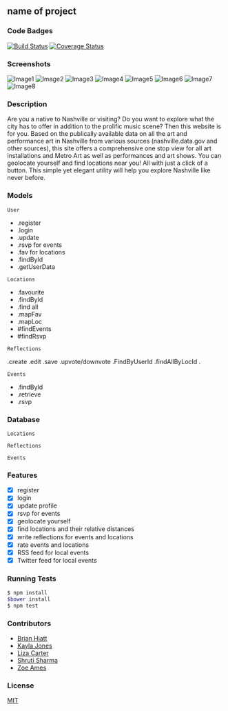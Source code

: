 ## name of project
### Code Badges
[![Build Status](https://travis-ci.org/bchiatt/enlighTN.svg)](https://travis-ci.org/bchiatt/enlighTN)
[![Coverage Status](https://coveralls.io/repos/bchiatt/enlighTN/badge.png)](https://coveralls.io/r/bchiatt/enlighTN)

### Screenshots
![Image1](https://raw.githubusercontent.com/nss-cohort-2014-06-07/express-template/master/docs/screenshots/Slide06.jpg)
![Image2](https://raw.githubusercontent.com/nss-cohort-2014-06-07/express-template/master/docs/screenshots/Slide07.jpg)
![Image3](https://raw.githubusercontent.com/nss-cohort-2014-06-07/express-template/master/docs/screenshots/Slide08.jpg)
![Image4](https://raw.githubusercontent.com/nss-cohort-2014-06-07/express-template/master/docs/screenshots/Slide09.jpg)
![Image5](https://raw.githubusercontent.com/nss-cohort-2014-06-07/express-template/master/docs/screenshots/Slide10.jpg)
![Image6](https://raw.githubusercontent.com/nss-cohort-2014-06-07/express-template/master/docs/screenshots/Slide11.jpg)
![Image7](https://raw.githubusercontent.com/nss-cohort-2014-06-07/express-template/master/docs/screenshots/Slide12.jpg)
![Image8](https://raw.githubusercontent.com/nss-cohort-2014-06-07/express-template/master/docs/screenshots/Slide13.jpg)

### Description
Are you a native to Nashville or visiting? Do you want to explore what the city has to offer in addition to the prolific music scene? Then this website is for you. Based on the publically available data on all the art and performance art in Nashville from various sources (nashville.data.gov and other sources), this site offers a comprehensive one stop view for all art installations and Metro Art as well as performances and art shows. You can geolocate yourself and find locations near you! All with just a click of a button. This simple yet elegant utility will help you explore Nashville like never before.  

### Models
```
User
```
- .register
- .login
- .update
- .rsvp for events
- .fav for locations
- .findById
- .getUserData

```
Locations
```
- .favourite
- .findById
- .find all
- .mapFav
- .mapLoc
- #findEvents
- #findRsvp
```
Reflections
```
.create
.edit
.save
.upvote/downvote
.FindByUserId
.findAllByLocId
.

```
Events
```
- .findById
- .retrieve
- .rsvp

### Database
```
Locations
```

```
Reflections
```


```
Events
```

### Features
- [x] register
- [x] login
- [x] update profile
- [x] rsvp for events
- [x] geolocate yourself
- [x] find locations and their relative distances
- [x] write reflections for events and locations
- [x] rate events and locations
- [x] RSS feed for local events
- [x] Twitter feed for local events

### Running Tests
```bash
$ npm install
$bower install
$ npm test
```

### Contributors
- [Brian Hiatt](https://github.com/bchiatt)
- [Kayla Jones](https://github.com/kaylalynjones)
- [Liza Carter](https://github.com/LizaHCarter)
- [Shruti Sharma](https://github.com/shrutijalewar)
- [Zoe Ames](https://github.com/zoeames)

### License
[MIT](LICENSE)

